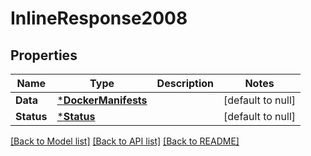 # InlineResponse2008

## Properties
Name | Type | Description | Notes
------------ | ------------- | ------------- | -------------
**Data** | [***DockerManifests**](DockerManifests.md) |  | [default to null]
**Status** | [***Status**](Status.md) |  | [default to null]

[[Back to Model list]](../README.md#documentation-for-models) [[Back to API list]](../README.md#documentation-for-api-endpoints) [[Back to README]](../README.md)

